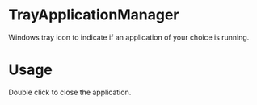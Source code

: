 # TrayApplicationManager
Windows tray icon to indicate if an application of your choice is running.

Usage
=====
Double click to close the application.
